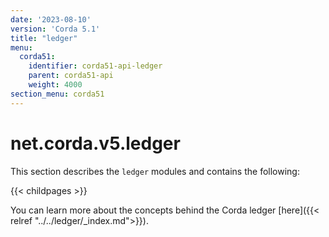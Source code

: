 ```yaml
---
date: '2023-08-10'
version: 'Corda 5.1'
title: "ledger"
menu:
  corda51:
    identifier: corda51-api-ledger
    parent: corda51-api
    weight: 4000
section_menu: corda51
---
```

# net.corda.v5.ledger

This section describes the `ledger` modules and contains the following:

{{< childpages >}}

You can learn more about the concepts behind the Corda ledger [here]({{< relref "../../ledger/_index.md">}}).
